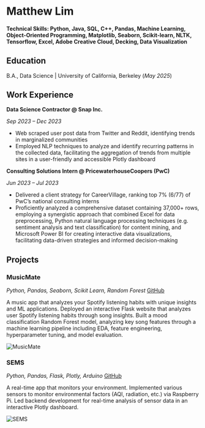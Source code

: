 # Matthew Lim

#### Technical Skills: Python, Java, SQL, C++, Pandas, Machine Learning, Object-Oriented Programming, Matplotlib, Seaborn, Scikit-learn, NLTK, Tensorflow, Excel, Adobe Creative Cloud, Decking, Data Visualization 

## Education			        		
B.A., Data Science | University of California, Berkeley (_May 2025_)

## Work Experience
**Data Science Contractor @ Snap Inc.**

_Sep 2023 – Dec 2023_
- Web scraped user post data from Twitter and Reddit, identifying trends in marginalized communities
- Employed NLP techniques to analyze and identify recurring patterns in the collected data, facilitating the aggregation of trends from multiple sites in a user-friendly and accessible Plotly dashboard

**Consulting Solutions Intern @ PricewaterhouseCoopers (PwC)**

_Jun 2023 – Jul 2023_
- Delivered a client strategy for CareerVillage, ranking top 7% (6/77) of PwC’s national consulting interns
- Proficiently analyzed a comprehensive dataset containing 37,000+ rows, employing a synergistic approach that combined Excel for data preprocessing, Python natural language processing techniques (e.g. sentiment analysis and text classification) for content mining, and Microsoft Power BI for creating interactive data visualizations, facilitating data-driven strategies and informed decision-making

## Projects
### MusicMate
_Python, Pandas, Seaborn, Scikit Learn, Random Forest_
[GitHub](https://github.com/matthewlimm/musicmate)

A music app that analyzes your Spotify listening habits with unique insights and ML applications. Deployed an interactive Flask website that analyzes user Spotify listening habits through song insights. Built a mood classification Random Forest model, analyzing key song features through a machine learning pipeline including EDA, feature engineering, hyperparameter tuning, and model evaluation.

![MusicMate](/assets/img/music.gif)

### SEMS
_Python, Pandas, Flask, Plotly, Arduino_
[GitHub](https://github.com/matthewlimm/SEMS)

A real-time app that monitors your environment. Implemented various sensors to monitor environmental factors (AQI, radiation, etc.) via Raspberry Pi. Led backend development for real-time analysis of sensor data in an interactive Plotly dashboard.

![SEMS](/assets/img/SEMS.gif)
